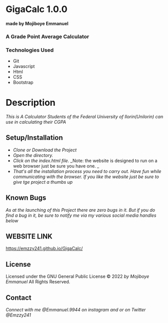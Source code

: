 # GigaCalc 1.0.0

#### made by Mojiboye Emmanuel

### A Grade Point Average Calculator

### Technologies Used
* Git
* Javascript
* Html
* CSS
* Bootstrap

# Description
_This is A Calculator Students of the Federal University of Ilorin(Unilorin) can use in calculating their CGPA_

## Setup/Installation
* _Clone or Download the Project_
* _Open the directory._
* _Click on the index.html file._
_Note: the website is designed to run on a web browser just be sure you have one. _
* _That's all the installation process you need to carry out. Have fun while communicating with the browser. If you like the website just be sure to give tge project a thumbs up_

## Known Bugs
_As at the launching of this Project there are zero bugs in it. But if you do find a bug in it, be sure to notify me via my various social media handles below_

## WEBSITE LINK
https://emzzy241.github.io/GigaCalc/

## License 
Licensed under the GNU General Public License 
© 2022 _by Mojiboye Emmanuel_ All Rights Reserved.

## Contact
_Connect with me @Emmanuel.9944 on instagram and or on Twitter @Emzzy241_
